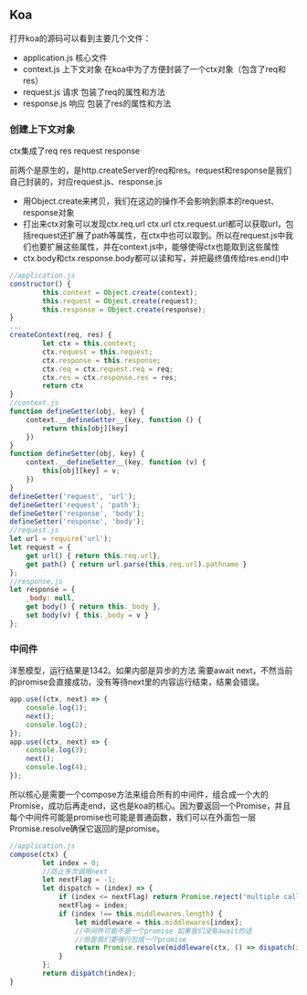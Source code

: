 ## Koa

打开koa的源码可以看到主要几个文件：

- application.js 核心文件
- context.js 上下文对象 在koa中为了方便封装了一个ctx对象（包含了req和res）
- request.js 请求 包装了req的属性和方法
- response.js 响应 包装了res的属性和方法

### 创建上下文对象

ctx集成了req res request response

前两个是原生的，是http.createServer的req和res。request和response是我们自己封装的，对应request.js、response.js

- 用Object.create来拷贝，我们在这边的操作不会影响到原本的request、response对象
- 打出来ctx对象可以发现ctx.req.url ctx.url ctx.request.url都可以获取url，包括request还扩展了path等属性，在ctx中也可以取到。所以在request.js中我们也要扩展这些属性，并在context.js中，能够使得ctx也能取到这些属性
- ctx.body和ctx.response.body都可以读和写，并把最终值传给res.end()中

```javascript
//application.js
constructor() {
        this.context = Object.create(context);
        this.request = Object.create(request);
        this.response = Object.create(response);
}
...
createContext(req, res) {
        let ctx = this.context;
        ctx.request = this.request;
        ctx.response = this.response;
        ctx.req = ctx.request.req = req;
        ctx.res = ctx.response.res = res;
        return ctx
}
//context.js
function defineGetter(obj, key) {
    context.__defineGetter__(key, function () {
        return this[obj][key]
    })
}
function defineSetter(obj, key) {
    context.__defineSetter__(key, function (v) {
        this[obj][key] = v;
    })
}
defineGetter('request', 'url');
defineGetter('request', 'path');
defineGetter('response', 'body');
defineSetter('response', 'body');
//request.js
let url = require('url');
let request = {
    get url() { return this.req.url},
    get path() { return url.parse(this.req.url).pathname }
};
//response.js
let response = {
    _body: null,
    get body() { return this._body },
    set body(v) { this._body = v }
};
```

### 中间件

洋葱模型，运行结果是1342。如果内部是异步的方法 需要await next，不然当前的promise会直接成功，没有等待next里的内容运行结束，结果会错误。

```javascript
app.use((ctx, next) => {
    console.log(1);
    next();
    console.log(2);
});
app.use((ctx, next) => {
    console.log(3);
    next();
    console.log(4);
});
```

所以核心是需要一个compose方法来组合所有的中间件，组合成一个大的Promise，成功后再走end，这也是koa的核心。因为要返回一个Promise，并且每个中间件可能是promise也可能是普通函数，我们可以在外面包一层Promise.resolve确保它返回的是promise。

```javascript
//application.js
compose(ctx) {
        let index = 0;
        //防止多次调用next
        let nextFlag = -1;
        let dispatch = (index) => {
            if (index <= nextFlag) return Promise.reject('multiple call next()');
            nextFlag = index;
            if (index !== this.middlewares.length) {
                let middleware = this.middlewares[index];
                //中间件可能不是一个promise 如果我们没有await的话
                //但是我们要强行包成一个promise
                return Promise.resolve(middleware(ctx, () => dispatch(index + 1)))
            }
        };
        return dispatch(index);
}
```

